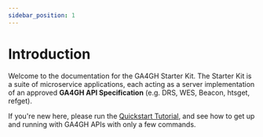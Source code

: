 ```yaml
---
sidebar_position: 1
---
```


# Introduction

Welcome to the documentation for the GA4GH Starter Kit. The Starter Kit is a suite of microservice applications, each acting as a server implementation of an approved **GA4GH API Specification** (e.g. DRS, WES, Beacon, htsget, refget).

If you're new here, please run the [Quickstart Tutorial](./quickstart), and see how to get up and running with GA4GH APIs with only a few commands.
